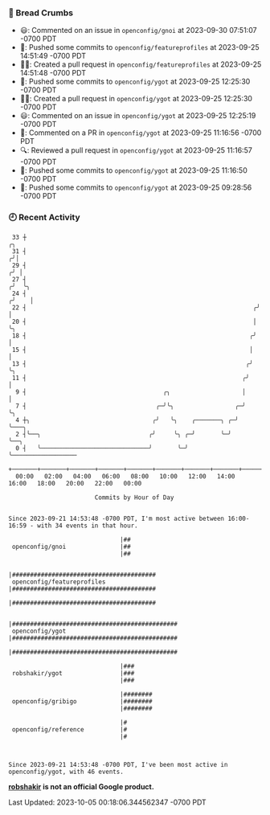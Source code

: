 ### 🍞 Bread Crumbs

 * 😃: Commented on an issue in `openconfig/gnoi` at 2023-09-30 07:51:07 -0700 PDT
 * 🚢: Pushed some commits to `openconfig/featureprofiles` at 2023-09-25 14:51:49 -0700 PDT
 * ✍🏼: Created a pull request in `openconfig/featureprofiles` at 2023-09-25 14:51:48 -0700 PDT
 * 🚢: Pushed some commits to `openconfig/ygot` at 2023-09-25 12:25:30 -0700 PDT
 * ✍🏼: Created a pull request in `openconfig/ygot` at 2023-09-25 12:25:30 -0700 PDT
 * 😃: Commented on an issue in `openconfig/ygot` at 2023-09-25 12:25:19 -0700 PDT
 * 💬: Commented on a PR in  `openconfig/ygot` at 2023-09-25 11:16:56 -0700 PDT
 * 🔍: Reviewed a pull request in  `openconfig/ygot` at 2023-09-25 11:16:57 -0700 PDT
 * 🚢: Pushed some commits to `openconfig/ygot` at 2023-09-25 11:16:50 -0700 PDT
 * 🚢: Pushed some commits to `openconfig/ygot` at 2023-09-25 09:28:56 -0700 PDT

### 🕘 Recent Activity
```
 33 ┼                                                                    ╭╮
 31 ┤                                                                   ╭╯│
 29 ┤                                                                  ╭╯ │
 27 ┤                                                                 ╭╯  ╰╮
 24 ┤                                                                ╭╯    │
 22 ┤                                                               ╭╯     │
 20 ┤                                                               │      ╰╮
 18 ┤                                                              ╭╯       │
 15 ┤                                                              │        │
 13 ┤                                                             ╭╯        ╰╮
 11 ┤                                                            ╭╯          │
  9 ┤                                      ╭╮                    │           │
  7 ┤                                    ╭─╯╰╮                 ╭─╯           ╰╮
  4 ┼╮                                  ╭╯   ╰╮    ╭───────╮ ╭─╯              ╰───╮
  2 ┤╰──╮                              ╭╯     ╰╮ ╭─╯       ╰─╯                    ╰──╮
  0 ┤   ╰──────────────────────────────╯       ╰─╯                                   ╰──────────────────
    +───────+───────+───────+───────+───────+───────+───────+───────+───────+───────+───────+───────+────
  00:00   02:00   04:00   06:00   08:00   10:00   12:00   14:00   16:00   18:00   20:00   22:00   00:00   

						Commits by Hour of Day


Since 2023-09-21 14:53:48 -0700 PDT, I'm most active between 16:00-16:59 - with 34 events in that hour.

```



```
                               |##
 openconfig/gnoi               |##
                               |##

                               |########################################
 openconfig/featureprofiles    |########################################
                               |########################################

                               |##############################################
 openconfig/ygot               |##############################################
                               |##############################################

                               |###
 robshakir/ygot                |###
                               |###

                               |########
 openconfig/gribigo            |########
                               |########

                               |#
 openconfig/reference          |#
                               |#



Since 2023-09-21 14:53:48 -0700 PDT, I've been most active in openconfig/ygot, with 46 events.

```
**[robshakir](mailto:robjs@google.com) is not an official Google product.**  


Last Updated: 2023-10-05 00:18:06.344562347 -0700 PDT
